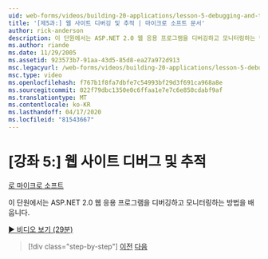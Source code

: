 ```yaml
---
uid: web-forms/videos/building-20-applications/lesson-5-debugging-and-tracing-your-website
title: '[제5과:] 웹 사이트 디버깅 및 추적 | 마이크로 소프트 문서'
author: rick-anderson
description: 이 단원에서는 ASP.NET 2.0 웹 응용 프로그램을 디버깅하고 모니터링하는 방법을 배웁니다.
ms.author: riande
ms.date: 11/29/2005
ms.assetid: 923573b7-91aa-43d5-85d8-ea27a972d913
msc.legacyurl: /web-forms/videos/building-20-applications/lesson-5-debugging-and-tracing-your-website
msc.type: video
ms.openlocfilehash: f767b1f8fa7dbfe7c54993bf29d3f691ca968a8e
ms.sourcegitcommit: 022f79dbc1350e0c6ffaa1e7e7c6e850cdabf9af
ms.translationtype: MT
ms.contentlocale: ko-KR
ms.lasthandoff: 04/17/2020
ms.locfileid: "81543667"
---
```

# <a name="lesson-5-debugging-and-tracing-your-website"></a>[강좌 5:] 웹 사이트 디버그 및 추적

[로 마이크로 소프트](https://github.com/microsoft)

이 단원에서는 ASP.NET 2.0 웹 응용 프로그램을 디버깅하고 모니터링하는 방법을 배웁니다.

[&#9654; 비디오 보기 (29분)](https://channel9.msdn.com/Blogs/ASP-NET-Site-Videos/lesson-5-debugging-and-tracing-your-website)

> [!div class="step-by-step"]
> [이전](lesson-4-understanding-web-application-state.md)
> [다음](lesson-6-working-with-stylesheets-and-master-pages.md)

